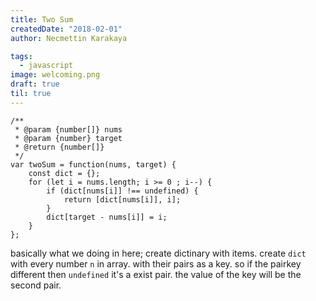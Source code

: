 ```yaml
---
title: Two Sum
createdDate: "2018-02-01"
author: Necmettin Karakaya

tags:
  - javascript
image: welcoming.png
draft: true
til: true
---
```


```
/**
 * @param {number[]} nums
 * @param {number} target
 * @return {number[]}
 */
var twoSum = function(nums, target) {
    const dict = {};
    for (let i = nums.length; i >= 0 ; i--) {
        if (dict[nums[i]] !== undefined) {
            return [dict[nums[i]], i];
        }   
        dict[target - nums[i]] = i;
    }
};
```
basically what we doing in here; create dictinary with items. create `dict` with every number `n` in array. with their
pairs as a key. so if the pairkey different then `undefined` it's a exist pair. the value of the key will be the second
pair.


